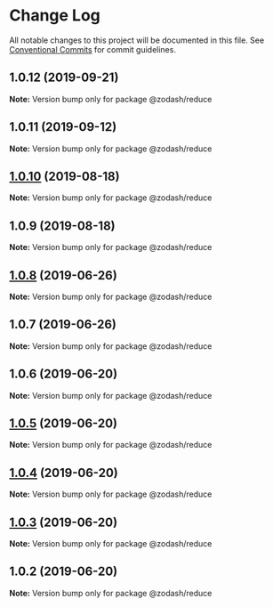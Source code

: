 # Change Log

All notable changes to this project will be documented in this file.
See [Conventional Commits](https://conventionalcommits.org) for commit guidelines.

## 1.0.12 (2019-09-21)

**Note:** Version bump only for package @zodash/reduce





## 1.0.11 (2019-09-12)

**Note:** Version bump only for package @zodash/reduce





## [1.0.10](https://github.com/zcorky/zodash/compare/@zodash/reduce@1.0.9...@zodash/reduce@1.0.10) (2019-08-18)

**Note:** Version bump only for package @zodash/reduce





## 1.0.9 (2019-08-18)

**Note:** Version bump only for package @zodash/reduce





## [1.0.8](https://github.com/zcorky/zodash/compare/@zodash/reduce@1.0.7...@zodash/reduce@1.0.8) (2019-06-26)

**Note:** Version bump only for package @zodash/reduce





## 1.0.7 (2019-06-26)

**Note:** Version bump only for package @zodash/reduce





## 1.0.6 (2019-06-20)

**Note:** Version bump only for package @zodash/reduce





## [1.0.5](https://github.com/zcorky/zodash/compare/@zodash/reduce@1.0.4...@zodash/reduce@1.0.5) (2019-06-20)

**Note:** Version bump only for package @zodash/reduce





## [1.0.4](https://github.com/zcorky/zodash/compare/@zodash/reduce@1.0.3...@zodash/reduce@1.0.4) (2019-06-20)

**Note:** Version bump only for package @zodash/reduce





## [1.0.3](https://github.com/zcorky/zodash/compare/@zodash/reduce@1.0.2...@zodash/reduce@1.0.3) (2019-06-20)

**Note:** Version bump only for package @zodash/reduce





## 1.0.2 (2019-06-20)

**Note:** Version bump only for package @zodash/reduce
